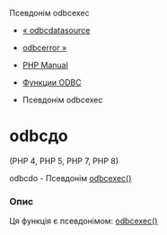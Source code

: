 Псевдонім odbcexec

-   [« odbcdatasource](function.odbc-data-source.html)
    
-   [odbcerror »](function.odbc-error.html)
    
-   [PHP Manual](index.html)
    
-   [Функции ODBC](ref.uodbc.html)
    
-   Псевдонім odbcexec
    

# odbcдо

(PHP 4, PHP 5, PHP 7, PHP 8)

odbcdo - Псевдонім [odbcexec()](function.odbc-exec.html)

### Опис

Ця функція є псевдонімом: [odbcexec()](function.odbc-exec.html)